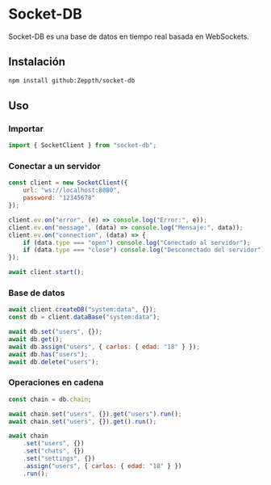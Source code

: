 # Socket-DB

Socket-DB es una base de datos en tiempo real basada en WebSockets.

## Instalación

```sh
npm install github:Zeppth/socket-db
```

## Uso

### Importar

```javascript
import { SocketClient } from "socket-db";
```

### Conectar a un servidor

```javascript
const client = new SocketClient({
    url: "ws://localhost:8080",
    password: "12345678"
});

client.ev.on("error", (e) => console.log("Error:", e));
client.ev.on("message", (data) => console.log("Mensaje:", data));
client.ev.on("connection", (data) => {
    if (data.type === "open") console.log("Conectado al servidor");
    if (data.type === "close") console.log("Desconectado del servidor");
});

await client.start();
```

### Base de datos

```javascript
await client.createDB("system:data", {});
const db = client.dataBase("system:data");

await db.set("users", {});
await db.get();
await db.assign("users", { carlos: { edad: "18" } });
await db.has("users");
await db.delete("users");
```

### Operaciones en cadena

```javascript
const chain = db.chain;

await chain.set("users", {}).get("users").run();
await chain.set("users", {}).get().run();

await chain
    .set("users", {})
    .set("chats", {})
    .set("settings", {})
    .assign("users", { carlos: { edad: "18" } })
    .run();
```

